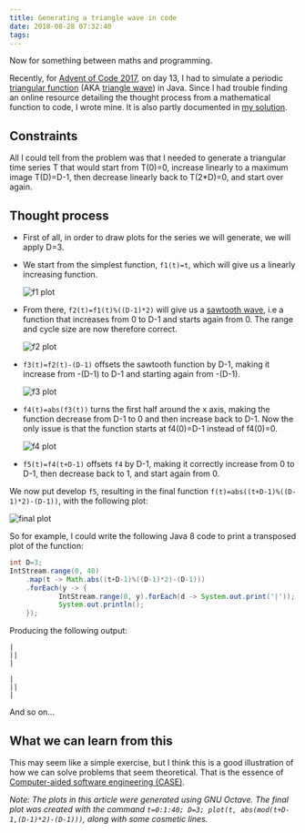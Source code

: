 ```yaml
---
title: Generating a triangle wave in code
date: 2018-08-28 07:32:40
tags:
---
```


Now for something between maths and programming.

Recently, for [Advent of Code 2017](https://adventofcode.com/2017), on day 13, I had to simulate a periodic [triangular function](https://en.wikipedia.org/wiki/Triangular_function) (AKA [triangle wave](https://en.wikipedia.org/wiki/Triangle_wave)) in Java. Since I had trouble finding an online resource detailing the thought process from a mathematical function to code, I wrote mine. It is also partly documented in [my solution](https://github.com/fedidat/AdventOfCode2017/blob/master/src/main/java/aoc17/Day13.java).

## Constraints

All I could tell from the problem was that I needed to generate a triangular time series T that would start from T(0)=0, increase linearly to a maximum image T(D)=D-1, then decrease linearly back to T(2*D)=0, and start over again.

## Thought process

- First of all, in order to draw plots for the series we will generate, we will apply D=3.

- We start from the simplest function, `f1(t)=t`, which will give us a linearly increasing function.

  ![f1 plot](/images/470-triangular-function/f1.png)

- From there, `f2(t)=f1(t)%((D-1)*2)` will give us a [sawtooth wave](https://en.wikipedia.org/wiki/Sawtooth_wave), i.e a function that increases from 0 to D-1 and starts again from 0. The range and cycle size are now therefore correct.

  ![f2 plot](/images/470-triangular-function/f2.png)

- `f3(t)=f2(t)-(D-1)` offsets the sawtooth function by D-1, making it increase from -(D-1) to D-1 and starting again from -(D-1).

  ![f3 plot](/images/470-triangular-function/f3.png)

- `f4(t)=abs(f3(t))` turns the first half around the x axis, making the function decrease from D-1 to 0 and then increase back to D-1. Now the only issue is that the function starts at f4(0)=D-1 instead of f4(0)=0.

  ![f4 plot](/images/470-triangular-function/f4.png)

- `f5(t)=f4(t+D-1)` offsets `f4` by D-1, making it correctly increase from 0 to D-1, then decrease back to 1, and start again from 0.

We now put develop `f5`, resulting in the final function `f(t)=abs((t+D-1)%((D-1)*2)-(D-1))`, with the following plot:

  ![final plot](/images/470-triangular-function/final.png)

So for example, I could write the following Java 8 code to print a transposed plot of the function:

``` java
int D=3;
IntStream.range(0, 40)
    .map(t -> Math.abs((t+D-1)%((D-1)*2)-(D-1)))
    .forEach(y -> {
            IntStream.range(0, y).forEach(d -> System.out.print('|'));
            System.out.println();
    });
```

Producing the following output:

    |
    ||
    |

    |
    ||
    |

And so on...

## What we can learn from this

This may seem like a simple exercise, but I think this is a good illustration of how we can solve problems that seem theoretical. That is the essence of [Computer-aided software engineering (CASE)](https://en.wikipedia.org/wiki/Computer-aided_software_engineering).

*Note: The plots in this article were generated using GNU Octave. The final plot was created with the command `t=0:1:40; D=3; plot(t, abs(mod(t+D-1,(D-1)*2)-(D-1)))`, along with some cosmetic lines.*